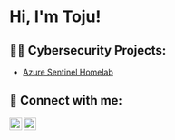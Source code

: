 <h1>Hi, I'm Toju! 

<h2>👨‍💻 Cybersecurity Projects:</h2>

  - [Azure Sentinel Homelab](https://github.com/tpopo1/Azure-Sentinel-Lab)

<h2> 🤳 Connect with me:</h2>

[<img align="left" alt="Toritseju-Popo | LinkedIn" width="22px" src="https://cdn.jsdelivr.net/npm/simple-icons@v3/icons/linkedin.svg" />][linkedin]
[<img align="left" alt="Toritseju-Popo | Twitter" width="22px" src="https://cdn.jsdelivr.net/npm/simple-icons@v3/icons/twitter.svg" />][twitter]

[linkedin]: https://www.linkedin.com/in/toritseju-popo-7212341ab/
[twitter]: https://twitter.com/CybersecToju
<!--
**tpopo1/tpopo1** is a ✨ _special_ ✨ repository because its `README.md` (this file) appears on your GitHub profile.

Here are some ideas to get you started:

- 🔭 I’m currently working on ...
- 🌱 I’m currently learning ...
- 👯 I’m looking to collaborate on ...
- 🤔 I’m looking for help with ...
- 💬 Ask me about ...
- 📫 How to reach me: ...
- 😄 Pronouns: ...
- ⚡ Fun fact: ...
-->
